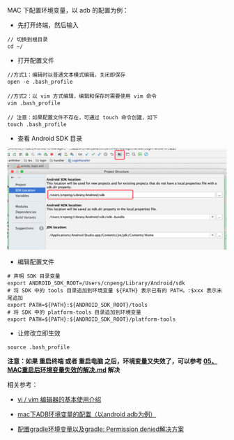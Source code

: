 MAC 下配置环境变量，以 adb 的配置为例：

* 先打开终端，然后输入

```		
// 切换到根目录
cd ~/
```

* 打开配置文件

```
//方式1：编辑时以普通文本模式编辑，关闭即保存
open -e .bash_profile		

//方式2：以 vim 方式编辑，编辑和保存时需要使用 vim 命令
vim .bash_profile

// 注意：如果配置文件不存在，可通过 touch 命令创建，如下
touch .bash_profile

```

* 查看 Android SDK 目录

![](pics/7-查看AndroidSDK目录.png)

* 编辑配置文件

```
# 声明 SDK 目录变量
export ANDROID_SDK_ROOT=/Users/cnpeng/Library/Android/sdk
# 将 SDK 中的 tools 目录追加到环境变量 ${PATH} 表示已有的 PATH，:$xxx 表示末尾追加
export PATH=${PATH}:${ANDROID_SDK_ROOT}/tools
# 将 SDK 中的 platform-tools 目录追加到环境变量
export PATH=${PATH}:${ANDROID_SDK_ROOT}/platform-tools
```

* 让修改立即生效

```
source .bash_profile
```

**注意：如果 重启终端 或者 重启电脑 之后，环境变量又失效了，可以参考 [05、MAC重启后环境变量失效的解决.md](05、MAC重启后环境变量失效的解决.md) 解决**


相关参考：

* [vi / vim 编辑器的基本使用介绍](https://blog.csdn.net/north1989/article/details/53367461)

* [mac下ADB环境变量的配置（以android adb为例）](https://www.jianshu.com/p/618d55a79832)

* [配置gradle环境变量以及gradle: Permission denied解决方案](https://blog.csdn.net/zhichaosong/article/details/81148184)